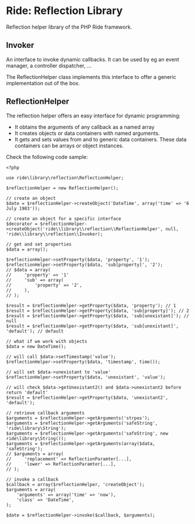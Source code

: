 # Ride: Reflection Library

Reflection helper library of the PHP Ride framework.

## Invoker

An interface to invoke dynamic callbacks.
It can be used by eg an event manager, a controller dispatcher, ...

The ReflectionHelper class implements this interface to offer a generic implementation out of the box.

## ReflectionHelper

The reflection helper offers an easy interface for dynamic programming:

* It obtains the arguments of any callback as a named array
* It creates objects or data containers with named arguments.
* It gets and sets values from and to generic data containers. These data containers can be arrays or object instances.

Check the following code sample:

    <?php
    
    use ride\library\reflection\ReflectionHelper;
    
    $reflectionHelper = new ReflectionHelper();

    // create an object
    $date = $reflectionHelper->createObject('DateTime', array('time' => '6 July 1983'));
    
    // create an object for a specific interface
    $decorator = $reflectionHelper->createObject('ride\\library\\reflection\\ReflectionHelper', null, 'ride\\library\\reflection\\Invoker);

    // get and set properties
    $data = array();

    $reflectionHelper->setProperty($data, 'property', '1');
    $reflectionHelper->setProperty($data, 'sub[property]', '2');
    // $data = array(
    //     'property' => '1'
    //     'sub' => array(
    //         'property' => '2',
    //     ),
    // );

    $result = $reflectionHelper->getProperty($data, 'property'); // 1
    $result = $reflectionHelper->getProperty($data, 'sub[property]'); // 2
    $result = $reflectionHelper->getProperty($data, 'sub[unexistant]'); // null
    $result = $reflectionHelper->getProperty($data, 'sub[unexistant]', 'default'); // default

    // what if we work with objects     
    $data = new DateTime();
    
    // will call $data->setTimestamp('value');
    $reflectionHelper->setProperty($data, 'timestamp', time()); 

    // will set $data->unexistant to 'value'
    $reflectionHelper->setProperty($data, 'unexistant', 'value'); 
    
    // will check $data->getUnexistant2() and $data->unexistant2 before return 'default'
    $result = $reflectionHelper->getProperty($data, 'unexistant2', 'default'); 

    // retrieve callback arguments
    $arguments = $reflectionHelper->getArguments('strpos');
    $arguments = $reflectionHelper->getArguments('safeString', 'ride\library\String');
    $arguments = $reflectionHelper->getArguments('safeString', new ride\library\String());
    $arguments = $reflectionHelper->getArguments(array($data, 'safeString');
    // $arguments = array(
    //     'replacement' => ReflectionParamter[...],     
    //     'lower' => ReflectionParamter[...],
    // );     
    
    // invoke a callback
    $callback = array($reflectionHelper, 'createObject');
    $arguments = array(
        'arguments' => array('time' => 'now'),
        'class' => 'DateTime',
    );
    
    $date = $reflectionHelper->invoke($callback, $arguments);